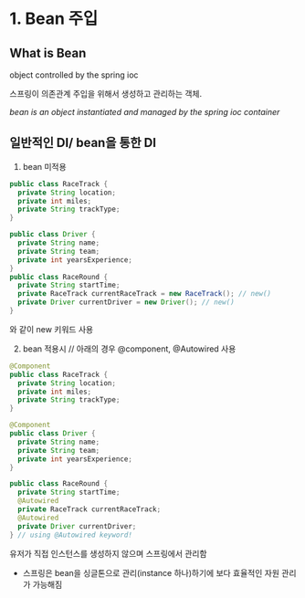 # 1. Bean 주입
## What is Bean 
object controlled by the spring ioc

스프링이 의존관계 주입을 위해서 생성하고 관리하는 객체.

*bean is an object instantiated and managed by the spring ioc container*

## 일반적인 DI/ bean을 통한 DI

1) bean 미적용
```java
public class RaceTrack {
  private String location;
  private int miles;
  private String trackType;
}

public class Driver {
  private String name;
  private String team;
  private int yearsExperience;
}
public class RaceRound {
  private String startTime;
  private RaceTrack currentRaceTrack = new RaceTrack(); // new()
  private Driver currentDriver = new Driver(); // new()
}
```

와 같이 new 키워드 사용

2) bean 적용시 // 아래의 경우 @component, @Autowired 사용

```java
@Component
public class RaceTrack {
  private String location;
  private int miles;
  private String trackType;
}

@Component
public class Driver {
  private String name;
  private String team;
  private int yearsExperience;
}

public class RaceRound {
  private String startTime;
  @Autowired
  private RaceTrack currentRaceTrack;
  @Autowired
  private Driver currentDriver;
} // using @Autowired keyword!
```

유저가 직접 인스턴스를 생성하지 않으며 스프링에서 관리함

- 스프링은 bean을 싱글톤으로 관리(instance 하나)하기에 보다 효율적인 자원 관리가 가능해짐
